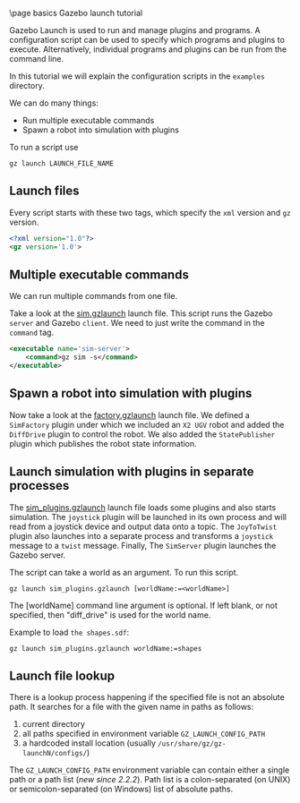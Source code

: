 \page basics Gazebo launch tutorial

Gazebo Launch is used to run and manage plugins and programs. A configuration script can be used to specify which programs and plugins to execute. Alternatively, individual programs and plugins can be run from the command line.

In this tutorial we will explain the configuration scripts in the `examples` directory.

We can do many things:

* Run multiple executable commands
* Spawn a robot into simulation with plugins

To run a script use

`gz launch LAUNCH_FILE_NAME`

## Launch files

Every script starts with these two tags, which specify the `xml` version and `gz` version.

```xml
<?xml version="1.0"?>
<gz version='1.0'>
```

## Multiple executable commands

We can run multiple commands from one file.

Take a look at the [sim.gzlaunch](https://github.com/gazebosim/gz-launch/blob/gz-launch9/examples/sim.gzlaunch) launch file. This script runs the Gazebo `server` and Gazebo `client`. We need to just write the command in the `command` tag.

```xml
<executable name='sim-server'>
    <command>gz sim -s</command>
</executable>
```

## Spawn a robot into simulation with plugins

Now take a look at the [factory.gzlaunch](https://github.com/gazebosim/gz-launch/blob/gz-launch9/examples/factory.gzlaunch) launch file. We defined a `SimFactory` plugin under which we included an `X2 UGV` robot and added the `DiffDrive` plugin to control the robot. We also added the `StatePublisher` plugin which publishes the robot state information.

## Launch simulation with plugins in separate processes

The [sim_plugins.gzlaunch](https://github.com/gazebosim/gz-launch/blob/gz-launch9/examples/sim_plugins.gzlaunch) launch file loads some plugins
and also starts simulation. The `joystick` plugin will be launched in its own process
and will read from a joystick device and output data onto a topic. The `JoyToTwist`
plugin also launches into a separate process and transforms a `joystick` message to a
`twist` message. Finally, The `SimServer` plugin launches the Gazebo server.

The script can take a world as an argument. To run this script.

`gz launch sim_plugins.gzlaunch [worldName:=<worldName>]`

The [worldName] command line argument is optional. If left blank, or not specified, then "diff_drive" is used for the world name.

Example to load `the shapes.sdf`:

`gz launch sim_plugins.gzlaunch worldName:=shapes`

## Launch file lookup

There is a lookup process happening if the specified file is not an absolute
path. It searches for a file with the given name in paths as follows:

1. current directory
1. all paths specified in environment variable `GZ_LAUNCH_CONFIG_PATH`
1. a hardcoded install location (usually
   `/usr/share/gz/gz-launchN/configs/`)

The `GZ_LAUNCH_CONFIG_PATH` environment variable can contain either a single
path or a path list (_new since 2.2.2_). Path list is a colon-separated (on
UNIX) or semicolon-separated (on Windows) list of absolute paths.
